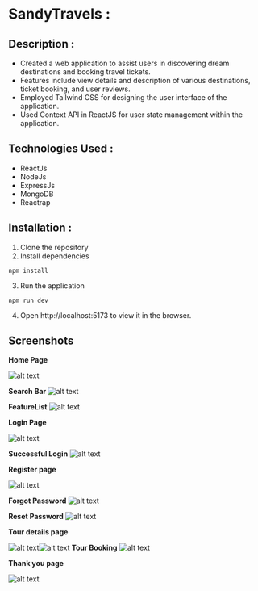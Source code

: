 # SandyTravels :
## Description :
- Created a web application to assist users in discovering dream destinations and booking travel tickets.
- Features include view details and description of various destinations, ticket booking, and user reviews.
- Employed Tailwind CSS for designing the user interface of the application.
- Used Context API in ReactJS for user state management within the application.

## Technologies Used :
- ReactJs
- NodeJs
- ExpressJs
- MongoDB
- Reactrap


## Installation :
1. Clone the repository
2. Install dependencies
```
npm install
```
3. Run the application
```
npm run dev
```
4. Open http://localhost:5173 to view it in the browser.

## Screenshots
**Home Page**

![alt text](home.png)

**Search Bar**
![alt text](<search bar.png>)

**FeatureList**
![alt text](<feature tourlist.png>)

**Login Page**

![alt text](<login page.png>)

**Successful Login**
![alt text](<succcessful login.png>)

**Register page**

![alt text](<register page.png>)

**Forgot Password**
![alt text](forgotpassword.png)

**Reset Password**
![alt text](<reset password.png>)

**Tour details page**

![alt text](tour1.png)![alt text](tour2.png)
**Tour Booking**
![alt text](<travel booking.png>)

**Thank you page**

![alt text](thankyou.png)
